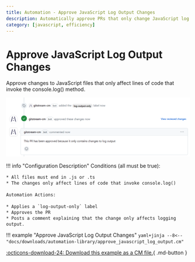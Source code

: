 ```yaml
---
title: Automation - Approve JavaScript Log Output Changes
description: Automatically approve PRs that only change JavaScript log output.
category: [javascript, efficiency]
---
```

# Approve JavaScript Log Output Changes

<!-- --8<-- [start:example]-->
Approve changes to JavaScript files that only affect lines of code that invoke the console.log() method.

![approve JavaScript log output](/automations/languages/approve-log-output.png)

!!! info "Configuration Description"
    Conditions (all must be true):

    * All files must end in .js or .ts
    * The changes only affect lines of code that invoke console.log()

    Automation Actions:

    * Applies a `log-output-only` label
    * Approves the PR
    * Posts a comment explaining that the change only affects logging output.

!!! example "Approve JavaScript Log Output Changes"
    ```yaml+jinja
    --8<-- "docs/downloads/automation-library/approve_javascript_log_output.cm"
    ```
    <div class="result" markdown>
      <span>
      [:octicons-download-24: Download this example as a CM file.](/downloads/automation-library/approve_javascript_log_output.cm){ .md-button }
      </span>
    </div>
<!-- --8<-- [end:example]-->
